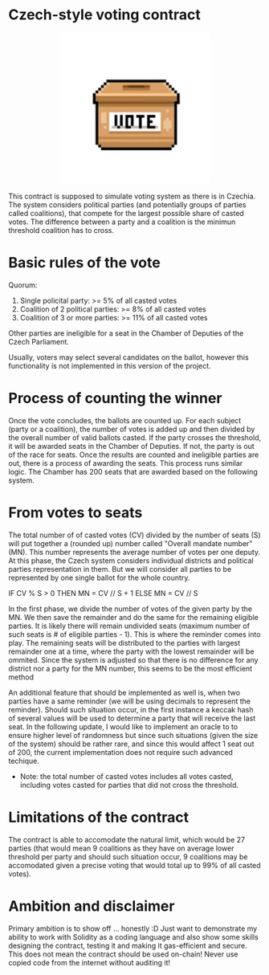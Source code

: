 # Czech-style voting contract

<p align="center">
    <img width="300" height="300" src="./img/vote-box.png">
</p>


This contract is supposed to simulate voting system as there is in Czechia. The system considers political parties (and potentially groups of parties called coalitions), that compete for the largest possible share of casted votes. The difference between a party and a coalition is the minimun threshold coalition has to cross. 

# Basic rules of the vote

Quorum:
<ol>
    <li>Single policital party: >= 5% of all casted votes</li>
    <li>Coalition of 2 political parties: >= 8% of all casted votes</li>
    <li>Coalition of 3 or more parties: >= 11% of all casted votes</li>
</ol>

Other parties are ineligible for a seat in the Chamber of Deputies of the Czech Parliament.

Usually, voters may select several candidates on the ballot, however this functionality is not implemented in this version of the project.

# Process of counting the winner

Once the vote concludes, the ballots are counted up. For each subject (party or a coalition), the number of votes is added up and then divided by the overall number of valid ballots casted. If the party crosses the threshold, it will be awarded seats in the Chamber of Deputies. If not, the party is out of the race for seats. Once the results are counted and ineligible parties are out, there is a process of awarding the seats. This process runs similar logic. The Chamber has 200 seats that are awarded based on the following system.

# From votes to seats

The total number of of casted votes (CV) divided by the number of seats (S) will put together a (rounded up) number called "Overall mandate number" (MN). This number represents the average number of votes per one deputy. At this phase, the Czech system considers individual districts and political parties representation in them. But we will consider all parties to be represented by one single ballot for the whole country.

IF CV % S > 0 THEN MN = CV // S + 1 ELSE MN = CV // S

In the first phase, we divide the number of votes of the given party by the MN. We then save the remainder and do the same for the remaining eligible parties. It is likely there will remain undivided seats (maximum number of such seats is # of eligible parties - 1). This is where the reminder comes into play. The remaining seats will be distributed to the parties with largest remainder one at a time, where the party with the lowest remainder will be ommited. Since the system is adjusted so that there is no difference for any district nor a party for the MN number, this seems to be the most efficient method

An additional feature that should be implemented as well is, when two parties have a same reminder (we will be using decimals to represent the reminder). Should such situation occur, in the first instance a keccak hash of several values will be used to determine a party that will receive the last seat. In the following update, I would like to implement an oracle to to ensure higher level of randomness but since such situations (given the size of the system) should be rather rare, and since this would affect 1 seat out of 200, the current implementation does not require such advanced techique.

* Note: the total number of casted votes includes all votes casted, including votes casted for parties that did not cross the threshold.

# Limitations of the contract

The contract is able to accomodate the natural limit, which would be 27 parties (that would mean 9 coalitions as they have on average lower threshold per party and should such situation occur, 9 coalitions may be accomodated given a precise voting that would total up to 99% of all casted votes). 

# Ambition and disclaimer

Primary ambition is to show off ... honestly :D Just want to demonstrate my ability to work with Solidity as a coding language and also show some skills designing the contract, testing it and making it gas-efficient and secure. This does not mean the contract should be used on-chain! Never use copied code from the internet without auditing it!
